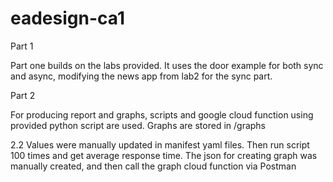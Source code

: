 # eadesign-ca1 
Part 1

Part one builds on the labs provided. It uses the door example for both sync and async, modifying the news app from lab2 for the sync part.

Part 2

For producing report and graphs, scripts and google cloud function using provided python script are used.
Graphs are stored in /graphs

2.2
Values were manually updated in manifest yaml files. Then run script 100 times and get average response time.
The json for creating graph was manually created, and then call the graph cloud function via Postman

